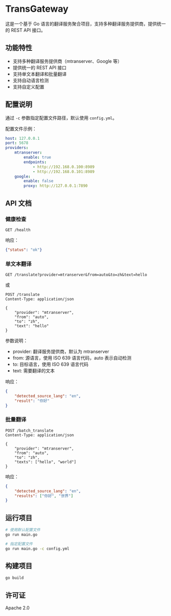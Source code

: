 # TransGateway

这是一个基于 Go 语言的翻译服务聚合项目，支持多种翻译服务提供商，提供统一的 REST API 接口。

## 功能特性

- 支持多种翻译服务提供商（mtranserver、Google 等）
- 提供统一的 REST API 接口
- 支持单文本翻译和批量翻译
- 支持自动语言检测
- 支持自定义配置

## 配置说明

通过 `-c` 参数指定配置文件路径，默认使用 `config.yml`。

配置文件示例：

```yaml
host: 127.0.0.1
port: 5678
providers:
    mtranserver:
        enable: true
        endpoints:
            - http://192.168.0.100:8989
            - http://192.168.0.101:8989
    google:
        enable: false
        proxy: http://127.0.0.1:7890
```

## API 文档

### 健康检查

```
GET /health
```

响应：

```json
{"status": "ok"}
```

### 单文本翻译

```
GET /translate?provider=mtranserver&from=auto&to=zh&text=hello
```

或

```
POST /translate
Content-Type: application/json

{
    "provider": "mtranserver",
    "from": "auto",
    "to": "zh",
    "text": "hello"
}
```

参数说明：

- provider: 翻译服务提供商，默认为 mtranserver
- from: 源语言，使用 ISO 639 语言代码，auto 表示自动检测
- to: 目标语言，使用 ISO 639 语言代码
- text: 需要翻译的文本

响应：

```json
{
    "detected_source_lang": "en",
    "result": "你好"
}
```

### 批量翻译

```
POST /batch_translate
Content-Type: application/json

{
    "provider": "mtranserver",
    "from": "auto",
    "to": "zh",
    "texts": ["hello", "world"]
}
```

响应：

```json
{
    "detected_source_lang": "en",
    "results": ["你好", "世界"]
}
```

## 运行项目

```bash
# 使用默认配置文件
go run main.go

# 指定配置文件
go run main.go -c config.yml
```

## 构建项目

```bash
go build
```

## 许可证

Apache 2.0
